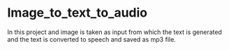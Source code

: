 # Image_to_text_to_audio

In this project and image is taken as input from which the text is generated and the text is converted to speech and saved as mp3 file.
